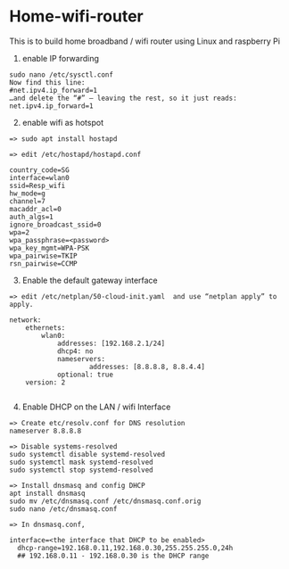 # Home-wifi-router
This is to build home broadband / wifi router using Linux and raspberry Pi 



1. enable IP forwarding

```
sudo nano /etc/sysctl.conf
Now find this line:
#net.ipv4.ip_forward=1
…and delete the “#” – leaving the rest, so it just reads:
net.ipv4.ip_forward=1
```


2. enable wifi as hotspot

```
=> sudo apt install hostapd

=> edit /etc/hostapd/hostapd.conf

country_code=SG
interface=wlan0
ssid=Resp_wifi
hw_mode=g
channel=7
macaddr_acl=0
auth_algs=1
ignore_broadcast_ssid=0
wpa=2
wpa_passphrase=<password>
wpa_key_mgmt=WPA-PSK
wpa_pairwise=TKIP
rsn_pairwise=CCMP
```

3. Enable the default gateway interface

```
=> edit /etc/netplan/50-cloud-init.yaml  and use “netplan apply” to apply. 

network:
    ethernets:
        wlan0:
            addresses: [192.168.2.1/24]
            dhcp4: no
            nameservers:
                    addresses: [8.8.8.8, 8.8.4.4]
            optional: true 
    version: 2
    
```    

4. Enable DHCP on the LAN / wifi Interface

```
=> Create etc/resolv.conf for DNS resolution 
nameserver 8.8.8.8

=> Disable systems-resolved 
sudo systemctl disable systemd-resolved
sudo systemctl mask systemd-resolved
sudo systemctl stop systemd-resolved

=> Install dnsmasq and config DHCP
apt install dnsmasq 
sudo mv /etc/dnsmasq.conf /etc/dnsmasq.conf.orig
sudo nano /etc/dnsmasq.conf

=> In dnsmasq.conf, 

interface=<the interface that DHCP to be enabled>
  dhcp-range=192.168.0.11,192.168.0.30,255.255.255.0,24h
  ## 192.168.0.11 - 192.168.0.30 is the DHCP range
```






